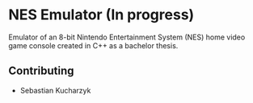 # NES Emulator (In progress)

Emulator of an 8-bit Nintendo Entertainment System (NES) home video game console created in C++ as a bachelor thesis.

## Contributing

* Sebastian Kucharzyk
